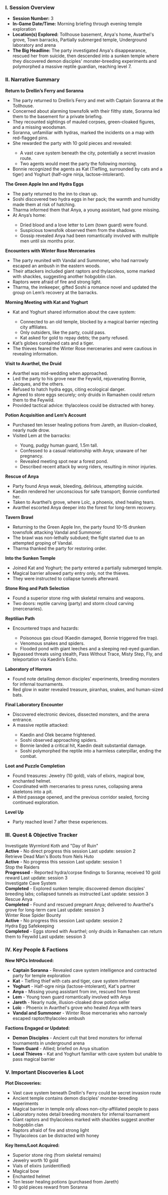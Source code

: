 <h3>I. Session Overview</h3>
<ul>
	<li>
		<strong>Session Number:</strong>
		3
	</li>
	<li>
		<strong>In-Game Date/Time:</strong>
		Morning briefing through evening temple exploration
	</li>
	<li>
		<strong>Location(s) Explored:</strong>
		Tollhouse basement, Anya's home, Avarthel's grove, Town barracks, Partially submerged temple, Underground laboratory and arena
	</li>
	<li>
		<strong>The Big Headline:</strong>
        The party investigated Anya's disappearance, rescued her from suicide, then descended into a sunken temple where they discovered demon disciples' monster-breeding experiments and polymorphed a massive reptile guardian, reaching level 7.
	</li>
</ul>

<h3>II. Narrative Summary</h3>
<p><strong>Return to Drellin&rsquo;s Ferry and Soranna</strong></p>
<ul>
	<li>The party returned to Drellin&rsquo;s Ferry and met with Captain Soranna at the Tollhouse.</li>
	<li>Concerned about alarming townsfolk with their filthy state, Soranna led them to the basement for a private briefing.</li>
	<li>They recounted sightings of mauled corpses, green-cloaked figures, and a missing woodsman.</li>
	<li>Soranna, unfamiliar with hydras, marked the incidents on a map with red-flagged pins.</li>
	<li>She rewarded the party with 10 gold pieces and revealed:</li>
	<ul>
		<li>A vast cave system beneath the city, potentially a secret invasion route.</li>
		<li>Two agents would meet the party the following morning.</li>
	</ul>
	<li>Bonnie recognized the agents as Kat (Tiefling, surrounded by cats and a tiger) and Yoghurt (half-ogre ninja, lactose-intolerant).</li>
</ul>
<p><strong>The Green Apple Inn and Hydra Eggs</strong></p>
<ul>
	<li>The party returned to the inn to clean up.</li>
	<li>Soshi discovered two hydra eggs in her pack; the warmth and humidity made them at risk of hatching.</li>
	<li>Tharma informed them that Anya, a young assistant, had gone missing.</li>
	<li>At Anya&rsquo;s home:</li>
	<ul>
		<li>Dried blood and a love letter to Lem (town guard) were found.</li>
		<li>Suspicious townsfolk observed them from the shadows.</li>
		<li>Gossip revealed Anya had been romantically involved with multiple men until six months prior.</li>
	</ul>
</ul>
<p><strong>Encounters with Winter Rose Mercenaries</strong></p>
<ul>
	<li>The party reunited with Vandal and Summoner, who had narrowly escaped an ambush in the eastern woods.</li>
	<li>Their attackers included giant raptors and thylacoleos, some marked with shackles, suggesting another hobgoblin clan.</li>
	<li>Raptors were afraid of fire and strong light.</li>
	<li>Tharma, the innkeeper, gifted Soshi a romance novel and updated the group on Lem&rsquo;s recovery at the barracks.</li>
</ul>
<p><strong>Morning Meeting with Kat and Yoghurt</strong></p>
<ul>
	<li>Kat and Yoghurt shared information about the cave system:</li>
	<ul>
		<li>Connected to an old temple, blocked by a magical barrier rejecting city affiliates.</li>
		<li>Only outsiders, like the party, could pass.</li>
		<li>Kat asked for gold to repay debts; the party refused.</li>
	</ul>
	<li>Kat&rsquo;s globes contained cats and a tiger.</li>
	<li>The thieves feared the Winter Rose mercenaries and were cautious in revealing information.</li>
</ul>
<p><strong>Visit to Avarthel, the Druid</strong></p>
<ul>
	<li>Avarthel was mid-wedding when approached.</li>
	<li>Led the party to his grove near the Feywild, rejuvenating Bonnie, Jacques, and the others.</li>
	<li>Refused to hatch hydra eggs, citing ecological danger.</li>
	<li>Agreed to store eggs securely; only druids in Ramashen could return them to the Feywild.</li>
	<li>Provided tactical advice: thylacoleos could be distracted with honey.</li>
</ul>
<p><strong>Potion Acquisition and Lem&rsquo;s Account</strong></p>
<ul>
	<li>Purchased ten lesser healing potions from Jareth, an illusion-cloaked, nearly nude drow.</li>
	<li>Visited Lem at the barracks:</li>
	<ul>
		<li>Young, pudgy human guard, 1.5m tall.</li>
		<li>Confessed to a casual relationship with Anya; unaware of her pregnancy.</li>
		<li>Revealed meeting spot near a forest pond.</li>
		<li>Described recent attack by worg riders, resulting in minor injuries.</li>
	</ul>
</ul>
<p><strong>Rescue of Anya</strong></p>
<ul>
	<li>Party found Anya weak, bleeding, delirious, attempting suicide.</li>
	<li>Kaedin rendered her unconscious for safe transport; Bonnie comforted her.</li>
	<li>Taken to Avarthel&rsquo;s grove, where Lo&iuml;c, a phoenix, shed healing tears.</li>
	<li>Avarthel escorted Anya deeper into the forest for long-term recovery.</li>
</ul>
<p><strong>Tavern Brawl</strong></p>
<ul>
	<li>Returning to the Green Apple Inn, the party found 10&ndash;15 drunken townsfolk attacking Vandal and Summoner.</li>
	<li>The brawl was non-lethally subdued; the fight started due to an attempted groping of Vandal.</li>
	<li>Tharma thanked the party for restoring order.</li>
</ul>
<p><strong>Into the Sunken Temple</strong></p>
<ul>
	<li>Joined Kat and Yoghurt; the party entered a partially submerged temple.</li>
	<li>Magical barrier allowed party entry only, not the thieves.</li>
	<li>They were instructed to collapse tunnels afterward.</li>
</ul>
<p><strong>Stone Ring and Path Selection</strong></p>
<ul>
	<li>Found a superior stone ring with skeletal remains and weapons.</li>
	<li>Two doors: reptile carving (party) and storm cloud carving (mercenaries).</li>
</ul>
<p><strong>Reptilian Path</strong></p>
<ul>
	<li>Encountered traps and hazards:</li>
	<ul>
		<li>Poisonous gas cloud (Kaedin damaged, Bonnie triggered fire trap).</li>
		<li>Venomous snakes and spiders.</li>
		<li>Flooded pond with giant leeches and a sleeping red-eyed guardian.</li>
	</ul>
	<li>Bypassed threats using stealth, Pass Without Trace, Misty Step, Fly, and teleportation via Kaedin&rsquo;s Echo.</li>
</ul>
<p><strong>Laboratory of Horrors</strong></p>
<ul>
	<li>Found note detailing demon disciples&rsquo; experiments, breeding monsters for infernal tournaments.</li>
	<li>Red glow in water revealed treasure, piranhas, snakes, and human-sized bats.</li>
</ul>
<p><strong>Final Laboratory Encounter</strong></p>
<ul>
	<li>Discovered electronic devices, dissected monsters, and the arena entrance.</li>
	<li>A massive reptile attacked:</li>
	<ul>
		<li>Kaedin and Olek became frightened.</li>
		<li>Soshi observed approaching spiders.</li>
		<li>Bonnie landed a critical hit, Kaedin dealt substantial damage.</li>
		<li>Soshi polymorphed the reptile into a harmless caterpillar, ending the combat.</li>
	</ul>
</ul>
<p><strong>Loot and Puzzle Completion</strong></p>
<ul>
	<li>Found treasures: Jewelry (10 gold), vials of elixirs, magical bow, enchanted helmet.</li>
	<li>Coordinated with mercenaries to press runes, collapsing arena skeletons into a pit.</li>
	<li>A third passage opened, and the previous corridor sealed, forcing continued exploration.</li>
</ul>
<p><strong>Level Up</strong></p>
<ul>
	<li>Party reached level 7 after these experiences.</li>
</ul>

<h3>III. Quest &amp; Objective Tracker</h3>
<div class="quest-container">
    <div class="quest">
        <div class="quest-name">Investigate Wyrmlord Koth and "Day of Ruin"</div>
        <div class="quest-description">
            <span>
                <strong>Active</strong>
                - No direct progress this session
            </span>
            <span>Last update: session 2</span>
        </div>
    </div>
    <div class="quest">
        <div class="quest-name">Retrieve Dead Man's Boots from Nels Huto</div>
        <div class="quest-description">
            <span>
                <strong>Active</strong>
                - No progress this session
            </span>
            <span>Last update: session 1</span>
        </div>
    </div>
    <div class="quest">
        <div class="quest-name">Stop the Raiders</div>
        <div class="quest-description">
            <span>
                <strong>Progressed</strong>
                - Reported hydra/corpse findings to Soranna; received 10 gold reward
            </span>
            <span>Last update: session 3</span>
        </div>
    </div>
    <div class="quest">
        <div class="quest-name">Investigate Cave System</div>
        <div class="quest-description">
            <span>
                <strong>Completed</strong>
                - Explored sunken temple; discovered demon disciples' breeding labs; collapsed tunnels as instructed
            </span>
            <span>Last update: session 3</span>
        </div>
    </div>
    <div class="quest">
        <div class="quest-name">Rescue Anya</div>
        <div class="quest-description">
            <span>
                <strong>Completed</strong>
                - Found and rescued pregnant Anya; delivered to Avarthel's grove for long-term care
            </span>
            <span>Last update: session 3</span>
        </div>
    </div>
    <div class="quest">
        <div class="quest-name">Winter Rose Spider Bounty</div>
        <div class="quest-description">
            <span>
                <strong>Active</strong>
                - No progress this session
            </span>
            <span>Last update: session 2</span>
        </div>
    </div>
    <div class="quest">
        <div class="quest-name">Hydra Egg Safekeeping</div>
        <div class="quest-description">
            <span>
                <strong>Completed</strong>
                - Eggs stored with Avarthel; only druids in Ramashen can return them to Feywild
            </span>
            <span>Last update: session 3</span>
        </div>
    </div>
</div>

<h3>IV. Key People &amp; Factions</h3>
<p><strong>New NPCs Introduced:</strong></p>
<ul>
	<li><strong>Captain Soranna</strong> - Revealed cave system intelligence and contracted party for temple exploration</li>
	<li><strong>Kat</strong> - Tiefling thief with cats and tiger, cave system informant</li>
	<li><strong>Yoghurt</strong> - Half-ogre ninja (lactose-intolerant), Kat's partner</li>
	<li><strong>Anya</strong> - Missing young assistant from inn, rescued from forest</li>
	<li><strong>Lem</strong> - Young town guard romantically involved with Anya</li>
	<li><strong>Jareth</strong> - Nearly nude, illusion-cloaked drow potion seller</li>
	<li><strong>Lo&iuml;c</strong> - Phoenix in Avarthel's grove who healed Anya with tears</li>
	<li><strong>Vandal and Summoner</strong> - Winter Rose mercenaries who narrowly escaped raptor/thylacoleo ambush</li>
</ul>
<p><strong>Factions Engaged or Updated:</strong></p>
<ul>
	<li><strong>Demon Disciples</strong> - Ancient cult that bred monsters for infernal tournaments in underground arena</li>
	<li><strong>Town Guard</strong> - Allied; briefed on Anya situation</li>
	<li><strong>Local Thieves</strong> - Kat and Yoghurt familiar with cave system but unable to pass magical barrier</li>
</ul>

<h3>V. Important Discoveries &amp; Loot</h3>
<p><strong>Plot Discoveries:</strong></p>
<ul>
	<li>Vast cave system beneath Drellin's Ferry could be secret invasion route</li>
	<li>Ancient temple contains demon disciples' monster-breeding experiments</li>
	<li>Magical barrier in temple only allows non-city-affiliated people to pass</li>
	<li>Laboratory notes detail breeding monsters for infernal tournament</li>
	<li>Giant raptors and thylacoleos marked with shackles suggest another hobgoblin clan</li>
	<li>Raptors afraid of fire and strong light</li>
	<li>Thylacoleos can be distracted with honey</li>
</ul>
<p><strong>Key Items/Loot Acquired:</strong></p>
<ul>
	<li>Superior stone ring (from skeletal remains)</li>
	<li>Jewelry worth 10 gold</li>
	<li>Vials of elixirs (unidentified)</li>
	<li>Magical bow</li>
	<li>Enchanted helmet</li>
	<li>Ten lesser healing potions (purchased from Jareth)</li>
	<li>10 gold pieces reward from Soranna</li>
</ul>
